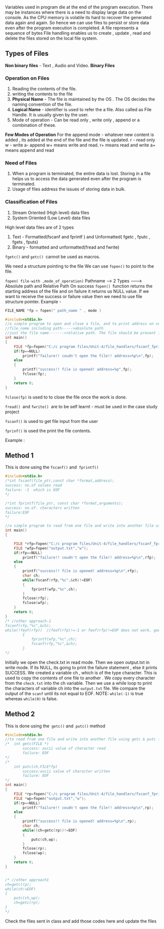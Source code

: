 Variables used in program die at the end of the program execution. There may be instances where there is a need to display large data on the console. As the CPU memory is volatile its hard to recover the generated data again and again.
So hence we can use files to persist or store data even after the program execution is completed.
A file represents a sequence of bytes File handling enables us to create , update , read and delete the files stored on the local file system.

## Types of Files 
**Non binary files** - Text , Audio and Video.
**Binary Files** 

### Operation on Files 

1) Reading the contents of the file.
2) writing the contents to the file 
3) **Physical Name** -  The file is maintained by the OS . The OS decides the naming convention of the file.
4) **Logical Name** - identifier is used to refer the a file. Also called as File Handle. It is usually given by the user.
5) Mode of operation -  Can be read only , write only , append or a combination of these.

**Few Modes of Operation** 
For the append mode - whatever new content is added , its added at the end of the file and the file is updated.
r - read only
w - write 
a- append
w+ means write and read.
r+ means read and write
a+ means append and read

### Need of Files
1) When a program is terminated, the entire data is lost. Storing in a file helps us to access the data generated even after the program is terminated.
2) Usage of files address the issues of storing data in bulk.

### Classification of Files
1) Stream Oriented (High level) data files
2) System Oriented (Low Level) data files

High level data files are of 2 types 
1) Text - Formatted(fscanf and fprintf ) and Unformatted( fgetc , fputc , fgets , fputs)
2) Binary - formatted and unformatted(fread and fwrite)

`fgetc()` and `getc() `cannot be used as macros.

We need a structure pointing to the file 
We can use `fopen()` to point to the file.

`fopen( file-with ,mode_of_operation)`
Pathname --> 2 Types ---> Absolute path and Relative Path
On success `fopen() `function returns the starting address of the file and on failure it returns us NULL value.
If we want to receive the success or failure value then we need to use file structure pointer.
Example - 

```c
FILE_NAME *fp = fopen(" path_name " , mode )
```

```c
#include<stdio.h>
//a simple program to open and close a file, and to print address on success and failure cases
//file_name including path----->absolute path
//just the file name------->relative path. The file should be present in the current directory
int main()
{
	FILE *fp=fopen("C:/c program files/Unit-4/file_handlers/fscanf_fprintf/check.txt","r");
	if(fp==NULL)
		printf("failure!! coudn't open the file!! address=%p\n",fp);
	else
	{
		printf("success!! file is opened! address=%p",fp);
		fclose(fp);
	}
	return 0;
}
```

``fclose(fp)`` is used to to close the file once the work is done.

`fread() `and `fwrite() `are to be self learnt  - must be used in the case study project

``fscanf()`` is used to get file input from the user

`fprinf()` is used the print the file contents.

Example :

## Method 1

This is done using the ``fscanf()`` and` fprintf()`
```c
#include<stdio.h>
/*int fscanf(file_ptr,const char *format,address);
success: no.of values read
failure: -1  which is EOF
*/

/*int fprintf(file_ptr, const char *format,arguments);
success: no.of. characters written
failure:EOF
*/

//a simple program to read from one file and write into another file using fscanf & fprintf
int main()
{

	FILE *rfp=fopen("C:/c program files/Unit-4/file_handlers/fscanf_fprintf/check.txt","r");
	FILE *wfp=fopen("output.txt","w");
	if(rfp==NULL)
		printf("failure!! coudn't open the file!! address=%p\n",rfp);
	else
	{
		printf("success!! file is opened! address=%p\n",rfp);
		char ch;
		while(fscanf(rfp,"%c",&ch)!=EOF) 
		{
			fprintf(wfp,"%c",ch);
		}
		fclose(rfp);
		fclose(wfp);
	}
	return 0;
}
/* //other approach-1
fscanf(rfp,"%c",&ch);
while(!feof(rfp))  //feof(rfp)!=-1 or feof(rfp)!=EOF does not work, goes for infinite execution
		{
			fprintf(wfp,"%c",ch);
			fscanf(rfp,"%c",&ch);
		}
*/
```
 Initially we open the check.txt in read mode. Then we open output.txt in write mode. If its NULL, its going to print the failure statement , else it prints SUCCESS. 
 We created a variable ch , which is of the type character. This is used to copy the contents of one file to another . We copy every character from the `check.txt` into the ch variable.
Then we use a while loop to print the characters of variable ch into the `output.txt` file.
We compare the output of the `scanf` until its not equal to EOF.
NOTE:
`while(-1)` is true whereas `while(0)` is false.

## Method  2

This is done using the` getc()` and` putc()` method
```c
#include<stdio.h>
//to read from one file and write into another file using getc & putc functions
/*	int getc(FILE *)
		success: ascii value of character read
		failure: EOF
*/
/*
	int putc(ch,FILE*fp)
		success:ascii value of character written
		failure: EOF
*/
int main()
{
	FILE *rp=fopen("C:/c program files/Unit-4/file_handlers/fscanf_fprintf/check.txt","r");
	FILE *wp=fopen("output.txt","w");
	if(rp==NULL)
		printf("failure!! coudn't open the file!! address=%p\n",rp);
	else
	{
		printf("success!! file is opened! address=%p\n",rp);
		char ch;
		while((ch=getc(rp))!=EOF)  
		{
			putc(ch,wp);
		}
		fclose(rp);
		fclose(wp);
	}
	return 0;
}


/* //other approach1
ch=getc(rp);
while(ch!=EOF) 
{
	putc(ch,wp);
	ch=getc(rp);
}
*/
```

Check the files sent in class and add those codes here and update the files
